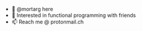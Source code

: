 - 👋 @mortarg here
- 🌱 Interested in functional programming with friends
- 📫 Reach me @ protonmail.ch

<!---
mortarg/mortarg is a ✨ special ✨ repository because its `README.md` (this file) appears on your GitHub profile.
You can click the Preview link to take a look at your changes.
--->
